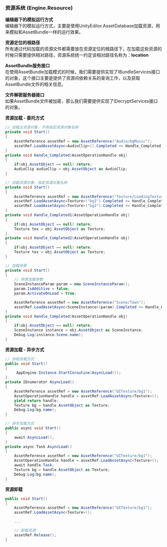 ### 资源系统 (Engine.Resource)

**编辑器下的模拟运行方式**  
编辑器下的模拟运行方式，主要是使用UnityEditor.AssetDatabase加载资源，用来模拟和AssetBundle一样的运行效果。

**资源定位的根路径**  
所有通过代码加载的资源文件都需要放在资源定位的根路径下，在加载这些资源的时候只需要提供相对路径，资源系统统一约定该相对路径名称为：**location**   

**AssetBundle服务接口**  
在使用AssetBundle加载模式的时候，我们需要提供实现了IBundleServices接口的对象，这个接口主要是提供了资源间依赖关系的查询工作，以及获取AssetBundle文件的相关信息。

**文件解密服务器接口**  
如果AssetBundle文件被加密，那么我们需要提供实现了IDecryptServices接口的对象。

**资源加载 - 委托方式**  
````C#
// 加载主资源对象，不用指定资源对象名称
private void Start()
{
	AssetReference assetRef = new AssetReference("Audio/bgMusic");
	assetRef.LoadAssetAsync<AudioClip>().Completed += Handle_Completed;
}
private void Handle_Completed(AssetOperationHandle obj)
{
	if(obj.AssetObject == null) return;
	AudioClip audioClip = obj.AssetObject as AudioClip;
}
````

````C#
// 加载资源对象，指定资源对象名称
private void Start()
{
	AssetReference assetRef = new AssetReference("Texture/LoadingTextures");
	assetRef.LoadAssetAsync<Texture>("bg1").Completed += Handle_Completed1;
	assetRef.LoadAssetAsync<Texture>("bg2").Completed += Handle_Completed2;
}
private void Handle_Completed1(AssetOperationHandle obj)
{
	if(obj.AssetObject == null) return;
	Texture tex = obj.AssetObject as Texture;
}
private void Handle_Completed2(AssetOperationHandle obj)
{
	if(obj.AssetObject == null) return;
	Texture tex = obj.AssetObject as Texture;
}
````

````C#
// 加载场景
private void Start()
{
	// 场景加载参数
	SceneInstanceParam param = new SceneInstanceParam();
	param.IsAdditive = false;
	param.ActivateOnLoad = true;

	AssetReference assetRef = new AssetReference("Scene/Town");
	assetRef.LoadAssetAsync<SceneInstance>(param).Completed += Handle_Completed1;
}
private void Handle_Completed(AssetOperationHandle obj)
{
	if(obj.AssetObject == null) return;
	SceneInstance instance = obj.AssetObject as SceneInstance;
	Debug.Log(instance.Scene.name);
}
````

**资源加载 - 异步方式**  
````C#
// 协程加载方式
public void Start()
{
	 AppEngine.Instance.StartCoroutine(AsyncLoad());
}
private IEnumerator AsyncLoad()
{
	AssetReference assetRef = new AssetReference("UITexture/bg1");
	AssetOperationHandle handle = assetRef.LoadAssetAsync<Texture>();
	yield return handle;
	Texture bg = handle.AssetObject as Texture;
	Debug.Log(bg.name);
}
````

````C#
// 异步加载方式
public async void Start()
{
	await AsyncLoad();
}
private async Task AsyncLoad()
{
	AssetReference assetRef = new AssetReference("UITexture/bg1");
	AssetOperationHandle handle = assetRef.LoadAssetAsync<Texture>();
	await handle.Task;
	Texture bg = handle.AssetObject as Texture;
	Debug.Log(bg.name);
}
````

**资源卸载**  
````C#
public void Start()
{
	AssetReference assetRef = new AssetReference("UITexture/bg1");
	assetRef.LoadAssetAsync<Texture>();

	...

	// 卸载资源
	assetRef.Release();
}
````